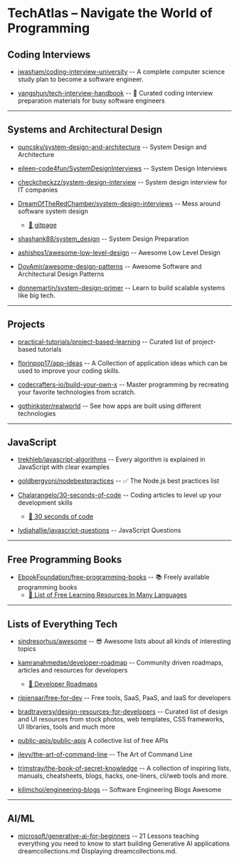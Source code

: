 # TechAtlas – Navigate the World of Programming

## Coding Interviews

- [jwasham/coding-interview-university](https://github.com/jwasham/coding-interview-university) -- A complete computer science study plan to become a software engineer.

- [yangshun/tech-interview-handbook](https://github.com/yangshun/tech-interview-handbook) -- 💯 Curated coding interview preparation materials for busy software engineers

---

## Systems and Architectural Design

- [puncsky/system-design-and-architecture](https://github.com/puncsky/system-design-and-architecture) -- System Design and Architecture

- [eileen-code4fun/SystemDesignInterviews](https://github.com/eileen-code4fun/SystemDesignInterviews) -- System Design Interviews

- [checkcheckzz/system-design-interview](https://github.com/checkcheckzz/system-design-interview) -- System design interview for IT companies

- [DreamOfTheRedChamber/system-design-interviews](https://github.com/DreamOfTheRedChamber/system-design-interviews) -- Mess around software system design

  - [🔗 gitpage](https://eric-zhang-seattle.gitbook.io/mess-around/)

- [shashank88/system_design](https://github.com/shashank88/system_design) -- System Design Preparation

- [ashishps1/awesome-low-level-design](https://github.com/ashishps1/awesome-low-level-design) -- Awesome Low Level Design

- [DovAmir/awesome-design-patterns](https://github.com/DovAmir/awesome-design-patterns) -- Awesome Software and Architectural Design Patterns

- [donnemartin/system-design-primer](https://github.com/donnemartin/system-design-primer) -- Learn to build scalable systems like big tech.

---

## Projects

- [practical-tutorials/project-based-learning](https://github.com/practical-tutorials/project-based-learning) -- Curated list of project-based tutorials

- [florinpop17/app-ideas](https://github.com/florinpop17/app-ideas) -- A Collection of application ideas which can be used to improve your coding skills.

- [codecrafters-io/build-your-own-x](https://github.com/codecrafters-io/build-your-own-x) -- Master programming by recreating your favorite technologies from scratch.

- [gothinkster/realworld](https://github.com/gothinkster/realworld) -- See how apps are built using different technologies

---

## JavaScript

- [trekhleb/javascript-algorithms](https://github.com/trekhleb/javascript-algorithms) -- Every algorithm is explained in JavaScript with clear examples

- [goldbergyoni/nodebestpractices](https://github.com/goldbergyoni/nodebestpractices) -- ✅ The Node.js best practices list

- [Chalarangelo/30-seconds-of-code](https://github.com/Chalarangelo/30-seconds-of-code) -- Coding articles to level up your development skills

  - [🔗 30 seconds of code](https://www.30secondsofcode.org)

- [lydiahallie/javascript-questions](https://github.com/lydiahallie/javascript-questions) -- JavaScript Questions

---

## Free Programming Books

- [EbookFoundation/free-programming-books](https://github.com/EbookFoundation/free-programming-books) -- 📚 Freely available programming books
  - [🔗 List of Free Learning Resources In Many Languages](https://ebookfoundation.github.io/free-programming-books)

---

## Lists of Everything Tech

- [sindresorhus/awesome](https://github.com/sindresorhus/awesome) -- 😎 Awesome lists about all kinds of interesting topics

- [kamranahmedse/developer-roadmap](https://github.com/kamranahmedse/developer-roadmap) -- Community driven roadmaps, articles and resources for developers

  - [🔗 Developer Roadmaps](https://roadmap.sh)

- [ripienaar/free-for-dev](https://github.com/ripienaar/free-for-dev) -- Free tools, SaaS, PaaS, and IaaS for developers

- [bradtraversy/design-resources-for-developers](https://github.com/bradtraversy/design-resources-for-developers) -- Curated list of design and UI resources from stock photos, web templates, CSS frameworks, UI libraries, tools and much more

- [public-apis/public-apis](https://github.com/public-apis/public-apis) A collective list of free APIs

- [jlevy/the-art-of-command-line](https://github.com/jlevy/the-art-of-command-line) -- The Art of Command Line

- [trimstray/the-book-of-secret-knowledge](https://github.com/trimstray/the-book-of-secret-knowledge) -- A collection of inspiring lists, manuals, cheatsheets, blogs, hacks, one-liners, cli/web tools and more.

- [kilimchoi/engineering-blogs](https://github.com/kilimchoi/engineering-blogs) -- Software Engineering Blogs Awesome

---

## AI/ML

- [microsoft/generative-ai-for-beginners](https://github.com/microsoft/generative-ai-for-beginners) -- 21 Lessons teaching everything you need to know to start building Generative AI applications
dreamcollections.md
Displaying dreamcollections.md.
